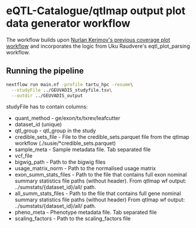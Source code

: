 # eQTL-Catalogue/qtlmap output plot data generator workflow

The workflow builds upon [ Nurlan Kerimov's previous coverage plot workflow](https://github.com/kerimoff/coverage_plot) and incorporates the logic from Uku Raudvere's eqtl_plot_parsing workflow.


## Running the pipeline
```bash
nextflow run main.nf -profile tartu_hpc -resume\
  --studyFile ../GEUVADIS_studyfile.tsv\
  --outdir ../GEUVADIS_output
```
studyFile has to contain columns: 
* quant_method - ge/exon/tx/txrev/leafcutter
* dataset_id (unique)
* qtl_group	-  qtl_group in the study
* credible_sets_file	- File to the credible_sets.parquet file from the qtlmap workflow (./susie/*credible_sets.parquet)
* sample_meta	- Sample metadata file. Tab separated file
* vcf_file	
* bigwig_path	- Path to the bigwig files
* usage_matrix_norm	- Path to the normalised usage matrix
* exon_summ_stats_files	- Path to the file that contains full exon nominal summary statistics file paths (without header). From qtlmap wf output: ../sumstats/{dataset_id}/all/ path.
* all_summ_stats_files	- Path to the file that contains full gene nominal summary statistics file paths (without header) From qtlmap wf output: ../sumstats/{dataset_id}/all/ path.
* pheno_meta - Phenotype metadata file. Tab separated file
* scaling_factors - Path to the scaling_factors file

